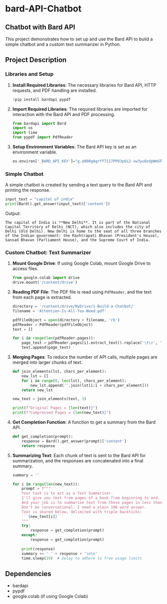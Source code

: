 # bard-API-Chatbot

## Chatbot with Bard API

This project demonstrates how to set up and use the Bard API to build a simple chatbot and a custom text summarizer in Python.

## Project Description

### Libraries and Setup
1. **Install Required Libraries**: The necessary libraries for Bard API, HTTP requests, and PDF handling are installed.
    ```python
    !pip install bardapi pypdf
    ```

2. **Import Required Libraries**: The required libraries are imported for interaction with the Bard API and PDF processing.
    ```python
    from bardapi import Bard
    import os
    import time
    from pypdf import PdfReader
    ```

3. **Setup Environment Variables**: The Bard API key is set as an environment variable.
    ```python
    os.environ['_BARD_API_KEY']="g.a000gAgrff7117PPO3pUi2-sw3yuOzdpWmSFOTK0X60llp99EnASfNA91VyRYvIBsxBZLLcB-AACgYKAZ8SAQASFQHGX2Mi24PcNbvaJCYDjGZtbdXJsxoVAUF8yKo9GNJuQn7GYjK1QkjonZS80076"
    ```

### Simple Chatbot
A simple chatbot is created by sending a text query to the Bard API and printing the response.
```python
input_text = "capital of india"
print(Bard().get_answer(input_text)['content'])
```
Output:
```
The capital of India is **New Delhi**. It is part of the National Capital Territory of Delhi (NCT), which also includes the city of Delhi (Old Delhi). New Delhi is home to the seat of all three branches of the Indian government: the Rashtrapati Bhavan (President's House), Sansad Bhavan (Parliament House), and the Supreme Court of India.
```

### Custom Chatbot: Text Summarizer
1. **Mount Google Drive**: If using Google Colab, mount Google Drive to access files.
    ```python
    from google.colab import drive
    drive.mount('/content/drive')
    ```

2. **Reading PDF File**: The PDF file is read using `PdfReader`, and the text from each page is extracted.
    ```python
    directory = '/content/drive/MyDrive/1-Build-a-Chatbot/'
    filename = 'Attention-Is-All-You-Need.pdf'

    pdfFileObject = open(directory + filename, 'rb')
    pdfReader = PdfReader(pdfFileObject)
    text = []

    for i in range(len(pdfReader.pages)):
        page_text = pdfReader.pages[i].extract_text().replace('\t\r', '').replace('\xa0', '')
        text.append(page_text)
    ```

3. **Merging Pages**: To reduce the number of API calls, multiple pages are merged into larger chunks of text.
    ```python
    def join_elements(lst, chars_per_element):
        new_lst = []
        for i in range(0, len(lst), chars_per_element):
            new_lst.append(''.join(lst[i:i + chars_per_element]))
        return new_lst

    new_text = join_elements(text, 3)

    print(f"Original Pages = {len(text)}")
    print(f"Compressed Pages = {len(new_text)}")
    ```

4. **Get Completion Function**: A function to get a summary from the Bard API.
    ```python
    def get_completion(prompt):
        response = Bard().get_answer(prompt)['content']
        return response
    ```

5. **Summarizing Text**: Each chunk of text is sent to the Bard API for summarization, and the responses are concatenated into a final summary.
    ```python
    summary = ''
    
    for i in range(len(new_text)):
        prompt = f"""
        Your task is to act as a Text Summariser.
        I'll give you text from pages of a book from beginning to end.
        And your job is to summarise text from these pages in less than 100 words.
        Don't be conversational. I need a plain 100 word answer.
        Text is shared below, delimited with triple backticks:
        ```{new_text[i]}```
        """
        try:
            response = get_completion(prompt)
        except:
            response = get_completion(prompt)
        
        print(response)
        summary += ' ' + response + '\n\n'
        time.sleep(19)  # Delay to adhere to free usage limits
    ```


## Dependencies
- bardapi
- pypdf
- google.colab (if using Google Colab)
